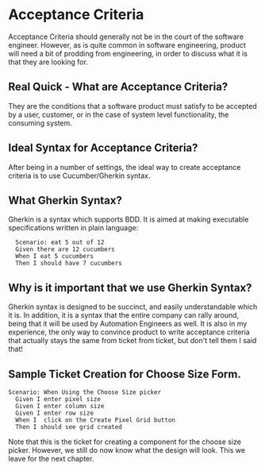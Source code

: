  Acceptance Criteria 
====================

Acceptance Criteria should generally not be in the court of the software
engineer. However, as is quite common in software engineering, product
will need a bit of prodding from engineering, in order to discuss what
it is that they are looking for.

 Real Quick - What are Acceptance Criteria? 
-------------------------------------------

They are the conditions that a software product must satisfy to be
accepted by a user, customer, or in the case of system level
functionality, the consuming system.

 Ideal Syntax for Acceptance Criteria? 
--------------------------------------

After being in a number of settings, the ideal way to create acceptance
criteria is to use Cucumber/Gherkin syntax.

 What Gherkin Syntax? 
---------------------

Gherkin is a syntax which supports BDD. It is aimed at making executable
specifications written in plain language:

      Scenario: eat 5 out of 12
      Given there are 12 cucumbers
      When I eat 5 cucumbers
      Then I should have 7 cucumbers

 Why is it important that we use Gherkin Syntax? 
------------------------------------------------

Gherkin syntax is designed to be succinct, and easily understandable
which it is. In addition, it is a syntax that the entire company can
rally around, being that it will be used by Automation Engineers as
well. It is also in my experience, the only way to convince product to
write acceptance criteria that actually stays the same from ticket from
ticket, but don't tell them I said that!

 Sample Ticket Creation for Choose Size Form. 
---------------------------------------------

    Scenario: When Using the Choose Size picker
      Given I enter pixel size
      Given I enter column size
      Given I enter row size
      When I  click on the Create Pixel Grid button
      Then I should see grid created

Note that this is the ticket for creating a component for the choose
size picker. However, we still do now know what the design will look.
This we leave for the next chapter.
